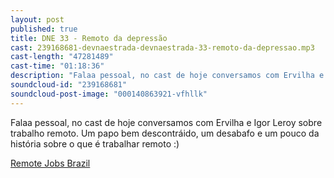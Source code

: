 ```yaml
---
layout: post
published: true
title: DNE 33 - Remoto da depressão
cast: 239168681-devnaestrada-devnaestrada-33-remoto-da-depressao.mp3
cast-length: "47281489"
cast-time: "01:18:36"
description: "Falaa pessoal, no cast de hoje conversamos com Ervilha e Igor Leroy sobre trabalho remoto. Um papo bem descontráido, um desabafo e um pouco da história sobre o que é trabalhar remoto :)"
soundcloud-id: "239168681"
soundcloud-post-image: "000140863921-vfhllk"
---
```


Falaa pessoal, no cast de hoje conversamos com Ervilha e Igor Leroy sobre trabalho remoto. Um papo bem descontráido, um desabafo e um pouco da história sobre o que é trabalhar remoto :)

[Remote Jobs Brazil](https://github.com/lerrua/remote-jobs-brazil)
